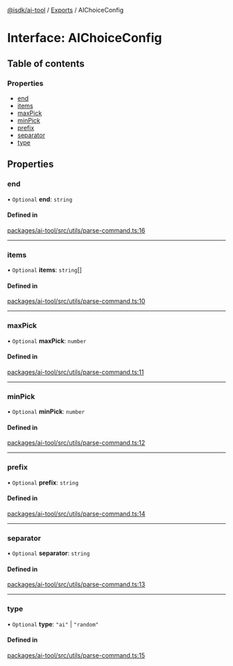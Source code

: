 [@isdk/ai-tool](../README.md) / [Exports](../modules.md) / AIChoiceConfig

# Interface: AIChoiceConfig

## Table of contents

### Properties

- [end](AIChoiceConfig.md#end)
- [items](AIChoiceConfig.md#items)
- [maxPick](AIChoiceConfig.md#maxpick)
- [minPick](AIChoiceConfig.md#minpick)
- [prefix](AIChoiceConfig.md#prefix)
- [separator](AIChoiceConfig.md#separator)
- [type](AIChoiceConfig.md#type)

## Properties

### end

• `Optional` **end**: `string`

#### Defined in

[packages/ai-tool/src/utils/parse-command.ts:16](https://github.com/isdk/ai-tool.js/blob/645c3145aafa05351c48068783eb3c2f206ce4c5/src/utils/parse-command.ts#L16)

___

### items

• `Optional` **items**: `string`[]

#### Defined in

[packages/ai-tool/src/utils/parse-command.ts:10](https://github.com/isdk/ai-tool.js/blob/645c3145aafa05351c48068783eb3c2f206ce4c5/src/utils/parse-command.ts#L10)

___

### maxPick

• `Optional` **maxPick**: `number`

#### Defined in

[packages/ai-tool/src/utils/parse-command.ts:11](https://github.com/isdk/ai-tool.js/blob/645c3145aafa05351c48068783eb3c2f206ce4c5/src/utils/parse-command.ts#L11)

___

### minPick

• `Optional` **minPick**: `number`

#### Defined in

[packages/ai-tool/src/utils/parse-command.ts:12](https://github.com/isdk/ai-tool.js/blob/645c3145aafa05351c48068783eb3c2f206ce4c5/src/utils/parse-command.ts#L12)

___

### prefix

• `Optional` **prefix**: `string`

#### Defined in

[packages/ai-tool/src/utils/parse-command.ts:14](https://github.com/isdk/ai-tool.js/blob/645c3145aafa05351c48068783eb3c2f206ce4c5/src/utils/parse-command.ts#L14)

___

### separator

• `Optional` **separator**: `string`

#### Defined in

[packages/ai-tool/src/utils/parse-command.ts:13](https://github.com/isdk/ai-tool.js/blob/645c3145aafa05351c48068783eb3c2f206ce4c5/src/utils/parse-command.ts#L13)

___

### type

• `Optional` **type**: ``"ai"`` \| ``"random"``

#### Defined in

[packages/ai-tool/src/utils/parse-command.ts:15](https://github.com/isdk/ai-tool.js/blob/645c3145aafa05351c48068783eb3c2f206ce4c5/src/utils/parse-command.ts#L15)
